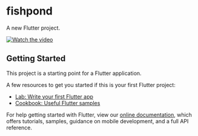 # fishpond

A new Flutter project.

[![Watch the video](https://img.youtube.com/vi/lg86h2kTBdo/hqdefault.jpg)](https://www.youtube.com/watch?v=lg86h2kTBdo)

## Getting Started

This project is a starting point for a Flutter application.

A few resources to get you started if this is your first Flutter project:

- [Lab: Write your first Flutter app](https://flutter.dev/docs/get-started/codelab)
- [Cookbook: Useful Flutter samples](https://flutter.dev/docs/cookbook)

For help getting started with Flutter, view our
[online documentation](https://flutter.dev/docs), which offers tutorials,
samples, guidance on mobile development, and a full API reference.
